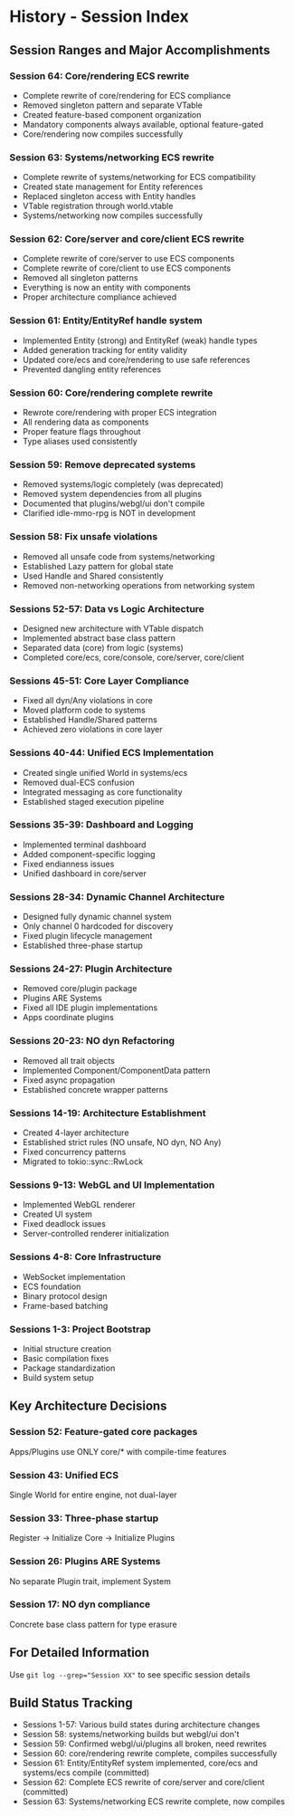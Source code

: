 # History - Session Index

## Session Ranges and Major Accomplishments

### Session 64: Core/rendering ECS rewrite
- Complete rewrite of core/rendering for ECS compliance
- Removed singleton pattern and separate VTable
- Created feature-based component organization
- Mandatory components always available, optional feature-gated
- Core/rendering now compiles successfully

### Session 63: Systems/networking ECS rewrite
- Complete rewrite of systems/networking for ECS compatibility
- Created state management for Entity references
- Replaced singleton access with Entity handles
- VTable registration through world.vtable
- Systems/networking now compiles successfully

### Session 62: Core/server and core/client ECS rewrite
- Complete rewrite of core/server to use ECS components
- Complete rewrite of core/client to use ECS components
- Removed all singleton patterns
- Everything is now an entity with components
- Proper architecture compliance achieved

### Session 61: Entity/EntityRef handle system
- Implemented Entity (strong) and EntityRef (weak) handle types
- Added generation tracking for entity validity
- Updated core/ecs and core/rendering to use safe references
- Prevented dangling entity references

### Session 60: Core/rendering complete rewrite
- Rewrote core/rendering with proper ECS integration
- All rendering data as components
- Proper feature flags throughout
- Type aliases used consistently

### Session 59: Remove deprecated systems
- Removed systems/logic completely (was deprecated)
- Removed system dependencies from all plugins
- Documented that plugins/webgl/ui don't compile
- Clarified idle-mmo-rpg is NOT in development

### Session 58: Fix unsafe violations
- Removed all unsafe code from systems/networking
- Established Lazy<NetworkState> pattern for global state
- Used Handle<T> and Shared<T> consistently
- Removed non-networking operations from networking system

### Sessions 52-57: Data vs Logic Architecture
- Designed new architecture with VTable dispatch
- Implemented abstract base class pattern
- Separated data (core) from logic (systems)
- Completed core/ecs, core/console, core/server, core/client

### Sessions 45-51: Core Layer Compliance
- Fixed all dyn/Any violations in core
- Moved platform code to systems
- Established Handle/Shared patterns
- Achieved zero violations in core layer

### Sessions 40-44: Unified ECS Implementation
- Created single unified World in systems/ecs
- Removed dual-ECS confusion
- Integrated messaging as core functionality
- Established staged execution pipeline

### Sessions 35-39: Dashboard and Logging
- Implemented terminal dashboard
- Added component-specific logging
- Fixed endianness issues
- Unified dashboard in core/server

### Sessions 28-34: Dynamic Channel Architecture
- Designed fully dynamic channel system
- Only channel 0 hardcoded for discovery
- Fixed plugin lifecycle management
- Established three-phase startup

### Sessions 24-27: Plugin Architecture
- Removed core/plugin package
- Plugins ARE Systems
- Fixed all IDE plugin implementations
- Apps coordinate plugins

### Sessions 20-23: NO dyn Refactoring
- Removed all trait objects
- Implemented Component/ComponentData pattern
- Fixed async propagation
- Established concrete wrapper patterns

### Sessions 14-19: Architecture Establishment
- Created 4-layer architecture
- Established strict rules (NO unsafe, NO dyn, NO Any)
- Fixed concurrency patterns
- Migrated to tokio::sync::RwLock

### Sessions 9-13: WebGL and UI Implementation
- Implemented WebGL renderer
- Created UI system
- Fixed deadlock issues
- Server-controlled renderer initialization

### Sessions 4-8: Core Infrastructure
- WebSocket implementation
- ECS foundation
- Binary protocol design
- Frame-based batching

### Sessions 1-3: Project Bootstrap
- Initial structure creation
- Basic compilation fixes
- Package standardization
- Build system setup

## Key Architecture Decisions

### Session 52: Feature-gated core packages
Apps/Plugins use ONLY core/* with compile-time features

### Session 43: Unified ECS
Single World for entire engine, not dual-layer

### Session 33: Three-phase startup
Register → Initialize Core → Initialize Plugins

### Session 26: Plugins ARE Systems
No separate Plugin trait, implement System

### Session 17: NO dyn compliance
Concrete base class pattern for type erasure

## For Detailed Information
Use `git log --grep="Session XX"` to see specific session details

## Build Status Tracking
- Sessions 1-57: Various build states during architecture changes
- Session 58: systems/networking builds but webgl/ui don't
- Session 59: Confirmed webgl/ui/plugins all broken, need rewrites
- Session 60: core/rendering rewrite complete, compiles successfully
- Session 61: Entity/EntityRef system implemented, core/ecs and systems/ecs compile (committed)
- Session 62: Complete ECS rewrite of core/server and core/client (committed)
- Session 63: Systems/networking ECS rewrite complete, now compiles